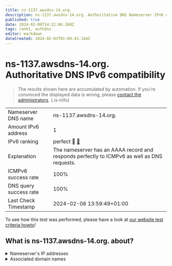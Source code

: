 ```yaml
---
title: ns-1137.awsdns-14.org.
description: ns-1137.awsdns-14.org. Authoritative DNS Nameserver IPv6 compatibility
published: true
date: 2024-02-06T14:22:04.260Z
tags: rank1, authdns
editor: markdown
dateCreated: 2024-02-03T01:09:43.164Z
---
```


# ns-1137.awsdns-14.org. Authoritative DNS IPv6 compatibility

> The results shown here are accumulated by automation. If you're convinced the displayed data is wrong, please [contact the administrators](/howto/chat). 
{.is-info}




|   |   |
| - | - |
| Nameserver DNS name | ns-1137.awsdns-14.org.
| Amount IPv6 address | 1
| IPv6 ranking | perfect :1st_place_medal: [🔗](/howto/ranking) |
| Explanation | The nameserver has an AAAA record and responds perfectly to ICMPv6 as well as DNS requests. |
| ICMPv6 success rate | 100%|
| DNS query success rate | 100% |
| Last Check Timestamp | 2024-02-06 13:59:49+01:00 |

To see how this test was performed, please have a look at [our website test criteria howto](/howto/testcriteria/authdns)!


## What is ns-1137.awsdns-14.org. about?




<details>
<summary>Nameserver's IP addresses</summary>

2600:9000:5304:7100::1

</details>



<details>
<summary>Associated domain names</summary>

zoom.us

</details>
